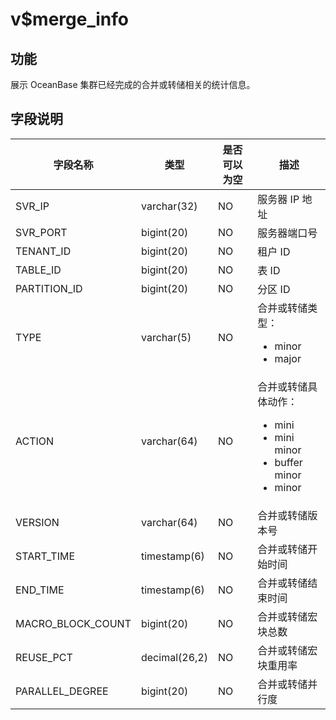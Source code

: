 v$merge_info 
=================================



功能 
-----------

展示 OceanBase 集群已经完成的合并或转储相关的统计信息。

字段说明 
-------------



|     **字段名称**      |    **类型**     | **是否可以为空** |                                                                                                               **描述**                                                                                                                |
|-------------------|---------------|------------|-------------------------------------------------------------------------------------------------------------------------------------------------------------------------------------------------------------------------------------|
| SVR_IP            | varchar(32)   | NO         | 服务器 IP 地址                                                                                                                                                                                                                           |
| SVR_PORT          | bigint(20)    | NO         | 服务器端口号                                                                                                                                                                                                                              |
| TENANT_ID         | bigint(20)    | NO         | 租户 ID                                                                                                                                                                                                                               |
| TABLE_ID          | bigint(20)    | NO         | 表 ID                                                                                                                                                                                                                                |
| PARTITION_ID      | bigint(20)    | NO         | 分区 ID                                                                                                                                                                                                                               |
| TYPE              | varchar(5)    | NO         | 合并或转储类型： <ul><li>minor</li><li>major</li></ul>                                                                                                       |
| ACTION            | varchar(64)   | NO         | 合并或转储具体动作： <ul><li>mini</li><li>mini minor</li><li>buffer minor</li><li>minor</li></ul>    |
| VERSION           | varchar(64)   | NO         | 合并或转储版本号                                                                                                                                                                                                                            |
| START_TIME        | timestamp(6)  | NO         | 合并或转储开始时间                                                                                                                                                                                                                           |
| END_TIME          | timestamp(6)  | NO         | 合并或转储结束时间                                                                                                                                                                                                                           |
| MACRO_BLOCK_COUNT | bigint(20)    | NO         | 合并或转储宏块总数                                                                                                                                                                                                                           |
| REUSE_PCT         | decimal(26,2) | NO         | 合并或转储宏块重用率                                                                                                                                                                                                                          |
| PARALLEL_DEGREE   | bigint(20)    | NO         | 合并或转储并行度                                                                                                                                                                                                                            |



